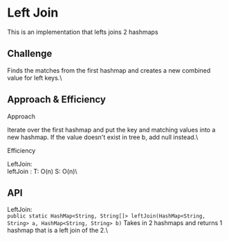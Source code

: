 # Left Join
This is an implementation that lefts joins 2 hashmaps

## Challenge

Finds the matches from the first hashmap and creates a new combined value for left keys.\

## Approach & Efficiency

Approach

Iterate over the first hashmap and put the key and matching values into a new hashmap.  If the value doesn't exist in tree b, add null instead.\

Efficiency

LeftJoin:\
leftJoin : T: O(n) S: O(n)\

## API
LeftJoin:\
```public static HashMap<String, String[]> leftJoin(HashMap<String, String> a, HashMap<String, String> b)``` Takes in 2 hashmaps and returns 1 hashmap that is a left join of the 2.\
